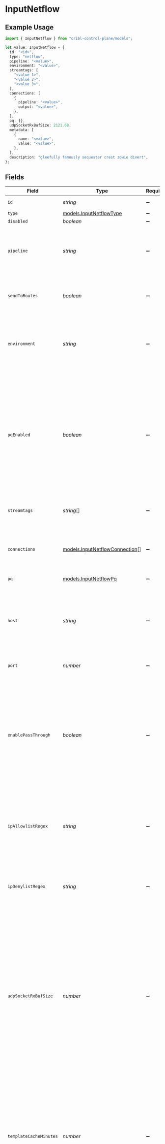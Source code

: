 # InputNetflow

## Example Usage

```typescript
import { InputNetflow } from "cribl-control-plane/models";

let value: InputNetflow = {
  id: "<id>",
  type: "netflow",
  pipeline: "<value>",
  environment: "<value>",
  streamtags: [
    "<value 1>",
    "<value 2>",
    "<value 3>",
  ],
  connections: [
    {
      pipeline: "<value>",
      output: "<value>",
    },
  ],
  pq: {},
  udpSocketRxBufSize: 2121.68,
  metadata: [
    {
      name: "<value>",
      value: "<value>",
    },
  ],
  description: "gleefully famously sequester crest zowie divert",
};
```

## Fields

| Field                                                                                                                                                                                                                                                                              | Type                                                                                                                                                                                                                                                                               | Required                                                                                                                                                                                                                                                                           | Description                                                                                                                                                                                                                                                                        |
| ---------------------------------------------------------------------------------------------------------------------------------------------------------------------------------------------------------------------------------------------------------------------------------- | ---------------------------------------------------------------------------------------------------------------------------------------------------------------------------------------------------------------------------------------------------------------------------------- | ---------------------------------------------------------------------------------------------------------------------------------------------------------------------------------------------------------------------------------------------------------------------------------- | ---------------------------------------------------------------------------------------------------------------------------------------------------------------------------------------------------------------------------------------------------------------------------------- |
| `id`                                                                                                                                                                                                                                                                               | *string*                                                                                                                                                                                                                                                                           | :heavy_minus_sign:                                                                                                                                                                                                                                                                 | Unique ID for this input                                                                                                                                                                                                                                                           |
| `type`                                                                                                                                                                                                                                                                             | [models.InputNetflowType](../models/inputnetflowtype.md)                                                                                                                                                                                                                           | :heavy_minus_sign:                                                                                                                                                                                                                                                                 | N/A                                                                                                                                                                                                                                                                                |
| `disabled`                                                                                                                                                                                                                                                                         | *boolean*                                                                                                                                                                                                                                                                          | :heavy_minus_sign:                                                                                                                                                                                                                                                                 | N/A                                                                                                                                                                                                                                                                                |
| `pipeline`                                                                                                                                                                                                                                                                         | *string*                                                                                                                                                                                                                                                                           | :heavy_minus_sign:                                                                                                                                                                                                                                                                 | Pipeline to process data from this Source before sending it through the Routes                                                                                                                                                                                                     |
| `sendToRoutes`                                                                                                                                                                                                                                                                     | *boolean*                                                                                                                                                                                                                                                                          | :heavy_minus_sign:                                                                                                                                                                                                                                                                 | Select whether to send data to Routes, or directly to Destinations.                                                                                                                                                                                                                |
| `environment`                                                                                                                                                                                                                                                                      | *string*                                                                                                                                                                                                                                                                           | :heavy_minus_sign:                                                                                                                                                                                                                                                                 | Optionally, enable this config only on a specified Git branch. If empty, will be enabled everywhere.                                                                                                                                                                               |
| `pqEnabled`                                                                                                                                                                                                                                                                        | *boolean*                                                                                                                                                                                                                                                                          | :heavy_minus_sign:                                                                                                                                                                                                                                                                 | Use a disk queue to minimize data loss when connected services block. See [Cribl Docs](https://docs.cribl.io/stream/persistent-queues) for PQ defaults (Cribl-managed Cloud Workers) and configuration options (on-prem and hybrid Workers).                                       |
| `streamtags`                                                                                                                                                                                                                                                                       | *string*[]                                                                                                                                                                                                                                                                         | :heavy_minus_sign:                                                                                                                                                                                                                                                                 | Tags for filtering and grouping in @{product}                                                                                                                                                                                                                                      |
| `connections`                                                                                                                                                                                                                                                                      | [models.InputNetflowConnection](../models/inputnetflowconnection.md)[]                                                                                                                                                                                                             | :heavy_minus_sign:                                                                                                                                                                                                                                                                 | Direct connections to Destinations, and optionally via a Pipeline or a Pack                                                                                                                                                                                                        |
| `pq`                                                                                                                                                                                                                                                                               | [models.InputNetflowPq](../models/inputnetflowpq.md)                                                                                                                                                                                                                               | :heavy_minus_sign:                                                                                                                                                                                                                                                                 | N/A                                                                                                                                                                                                                                                                                |
| `host`                                                                                                                                                                                                                                                                             | *string*                                                                                                                                                                                                                                                                           | :heavy_minus_sign:                                                                                                                                                                                                                                                                 | Address to bind on. For IPv4 (all addresses), use the default '0.0.0.0'. For IPv6, enter '::' (all addresses) or specify an IP address.                                                                                                                                            |
| `port`                                                                                                                                                                                                                                                                             | *number*                                                                                                                                                                                                                                                                           | :heavy_minus_sign:                                                                                                                                                                                                                                                                 | Port to listen on                                                                                                                                                                                                                                                                  |
| `enablePassThrough`                                                                                                                                                                                                                                                                | *boolean*                                                                                                                                                                                                                                                                          | :heavy_minus_sign:                                                                                                                                                                                                                                                                 | Allow forwarding of events to a NetFlow destination. Enabling this feature will generate an extra event containing __netflowRaw which can be routed to a NetFlow destination. Note that these events will not count against ingest quota.                                          |
| `ipAllowlistRegex`                                                                                                                                                                                                                                                                 | *string*                                                                                                                                                                                                                                                                           | :heavy_minus_sign:                                                                                                                                                                                                                                                                 | Messages from matched IP addresses will be processed, unless also matched by the denylist.                                                                                                                                                                                         |
| `ipDenylistRegex`                                                                                                                                                                                                                                                                  | *string*                                                                                                                                                                                                                                                                           | :heavy_minus_sign:                                                                                                                                                                                                                                                                 | Messages from matched IP addresses will be ignored. This takes precedence over the allowlist.                                                                                                                                                                                      |
| `udpSocketRxBufSize`                                                                                                                                                                                                                                                               | *number*                                                                                                                                                                                                                                                                           | :heavy_minus_sign:                                                                                                                                                                                                                                                                 | Optionally, set the SO_RCVBUF socket option for the UDP socket. This value tells the operating system how many bytes can be buffered in the kernel before events are dropped. Leave blank to use the OS default. Caution: Increasing this value will affect OS memory utilization. |
| `templateCacheMinutes`                                                                                                                                                                                                                                                             | *number*                                                                                                                                                                                                                                                                           | :heavy_minus_sign:                                                                                                                                                                                                                                                                 | Specifies how many minutes NetFlow v9 templates are cached before being discarded if not refreshed. Adjust based on your network's template update frequency to optimize performance and memory usage.                                                                             |
| `v5Enabled`                                                                                                                                                                                                                                                                        | *boolean*                                                                                                                                                                                                                                                                          | :heavy_minus_sign:                                                                                                                                                                                                                                                                 | Accept messages in Netflow V5 format.                                                                                                                                                                                                                                              |
| `v9Enabled`                                                                                                                                                                                                                                                                        | *boolean*                                                                                                                                                                                                                                                                          | :heavy_minus_sign:                                                                                                                                                                                                                                                                 | Accept messages in Netflow V9 format.                                                                                                                                                                                                                                              |
| `ipfixEnabled`                                                                                                                                                                                                                                                                     | *boolean*                                                                                                                                                                                                                                                                          | :heavy_minus_sign:                                                                                                                                                                                                                                                                 | Accept messages in IPFIX format.                                                                                                                                                                                                                                                   |
| `metadata`                                                                                                                                                                                                                                                                         | [models.InputNetflowMetadatum](../models/inputnetflowmetadatum.md)[]                                                                                                                                                                                                               | :heavy_minus_sign:                                                                                                                                                                                                                                                                 | Fields to add to events from this input                                                                                                                                                                                                                                            |
| `description`                                                                                                                                                                                                                                                                      | *string*                                                                                                                                                                                                                                                                           | :heavy_minus_sign:                                                                                                                                                                                                                                                                 | N/A                                                                                                                                                                                                                                                                                |